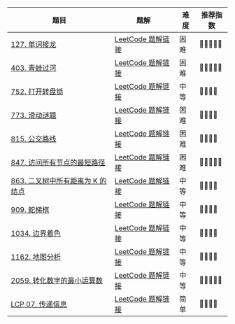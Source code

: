 | 题目                                                         | 题解                                                         | 难度 | 推荐指数 |
| ------------------------------------------------------------ | ------------------------------------------------------------ | ---- | -------- |
| [127. 单词接龙](https://leetcode-cn.com/problems/word-ladder/) | [LeetCode 题解链接](https://leetcode-cn.com/problems/word-ladder/solution/gong-shui-san-xie-ru-he-shi-yong-shuang-magjd/) | 困难 | 🤩🤩🤩🤩🤩    |
| [403. 青蛙过河](https://leetcode-cn.com/problems/frog-jump/) | [LeetCode 题解链接](https://leetcode-cn.com/problems/frog-jump/solution/gong-shui-san-xie-yi-ti-duo-jie-jiang-di-74fw/) | 困难 | 🤩🤩🤩🤩🤩    |
| [752. 打开转盘锁](https://leetcode-cn.com/problems/open-the-lock/) | [LeetCode 题解链接](https://leetcode-cn.com/problems/open-the-lock/solution/gong-shui-san-xie-yi-ti-shuang-jie-shuan-wyr9/) | 中等 | 🤩🤩🤩🤩     |
| [773. 滑动谜题](https://leetcode-cn.com/problems/sliding-puzzle/) | [LeetCode 题解链接](https://leetcode-cn.com/problems/sliding-puzzle/solution/gong-shui-san-xie-fa-hui-a-suan-fa-zui-d-3go8/) | 困难 | 🤩🤩🤩🤩     |
| [815. 公交路线](https://leetcode-cn.com/problems/bus-routes/) | [LeetCode 题解链接](https://leetcode-cn.com/problems/bus-routes/solution/gong-shui-san-xie-yi-ti-shuang-jie-po-su-1roh/) | 困难 | 🤩🤩🤩🤩     |
| [847. 访问所有节点的最短路径](https://leetcode-cn.com/problems/shortest-path-visiting-all-nodes/) | [LeetCode 题解链接](https://leetcode-cn.com/problems/shortest-path-visiting-all-nodes/solution/gong-shui-san-xie-yi-ti-shuang-jie-bfs-z-6p2k/) | 困难 | 🤩🤩🤩🤩🤩    |
| [863. 二叉树中所有距离为 K 的结点](https://leetcode-cn.com/problems/all-nodes-distance-k-in-binary-tree/) | [LeetCode 题解链接](https://leetcode-cn.com/problems/all-nodes-distance-k-in-binary-tree/solution/gong-shui-san-xie-yi-ti-shuang-jie-jian-x6hak/) | 中等 | 🤩🤩🤩🤩     |
| [909. 蛇梯棋](https://leetcode-cn.com/problems/snakes-and-ladders/) | [LeetCode 题解链接](https://leetcode-cn.com/problems/snakes-and-ladders/solution/gong-shui-san-xie-bfs-mo-ni-by-ac_oier-woh6/) | 中等 | 🤩🤩🤩🤩     |
| [1034. 边界着色](https://leetcode-cn.com/problems/coloring-a-border/) | [LeetCode 题解链接](https://leetcode-cn.com/problems/coloring-a-border/solution/gong-shui-san-xie-tu-lun-sou-suo-zhuan-t-snvw/) | 中等 | 🤩🤩🤩🤩     |
| [1162. 地图分析](https://leetcode-cn.com/problems/as-far-from-land-as-possible/) | [LeetCode 题解链接](https://leetcode-cn.com/problems/as-far-from-land-as-possible/solution/gong-shui-san-xie-ru-he-shi-yong-duo-yua-vlea/) | 中等 | 🤩🤩🤩🤩     |
| [2059. 转化数字的最小运算数](https://leetcode-cn.com/problems/minimum-operations-to-convert-number/) | [LeetCode 题解链接](https://leetcode-cn.com/problems/minimum-operations-to-convert-number/solution/gong-shui-san-xie-shuang-xiang-bfs-mo-ba-uckg/) | 中等 | 🤩🤩🤩🤩🤩    |
| [LCP 07. 传递信息](https://leetcode-cn.com/problems/chuan-di-xin-xi/) | [LeetCode 题解链接](https://leetcode-cn.com/problems/chuan-di-xin-xi/solution/gong-shui-san-xie-tu-lun-sou-suo-yu-dong-cyxo/) | 简单 | 🤩🤩🤩🤩     |

